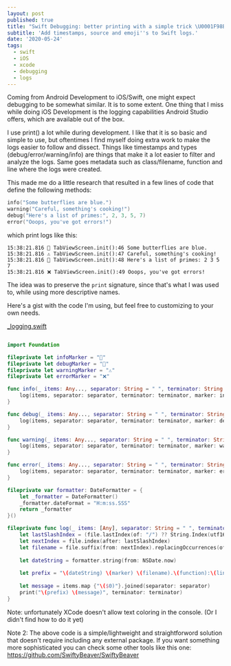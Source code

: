 ```yaml
---
layout: post
published: true
title: "Swift Debugging: better printing with a simple trick \U0001F98B\U0001F98E⚠️❌"
subtitle: 'Add timestamps, source and emoji''s to Swift logs.'
date: '2020-05-24'
tags:
  - swift
  - iOS
  - xcode
  - debugging
  - logs
---
```


Coming from Android Development to iOS/Swift, one might expect debugging to be somewhat similar. It is to some extent. One thing that I miss while doing iOS Development is the logging capabilities Android Studio offers, which are available out of the box.

I use print() a lot while during development. I like that it is so basic and simple to use, but oftentimes I find myself doing extra work to make the logs easier to follow and dissect. Things like timestamps and types (debug/error/warning/info) are things that make it a lot easier to filter and analyze the logs. Same goes metadata such as class/filename, function and line where the logs were created. 

This made me do a little research that resulted in a few lines of code that define the following methods:


```swift
info("Some butterflies are blue.")
warning("Careful, something's cooking!")
debug("Here's a list of primes:", 2, 3, 5, 7)
error("Ooops, you've got errors!")
```

which print logs like this:


```
15:38:21.816 🦋 TabViewScreen.init():46 Some butterflies are blue.
15:38:21.816 ⚠️ TabViewScreen.init():47 Careful, something's cooking!
15:38:21.816 🦎 TabViewScreen.init():48 Here's a list of primes: 2 3 5 7
15:38:21.816 ❌ TabViewScreen.init():49 Ooops, you've got errors!
```

The idea was to preserve the `print` signature, since that's what I was used to, while using more descriptive names.

Here's a gist with the code I'm using, but feel free to customizing to your own needs.

[_logging.swift](https://gist.github.com/ccheptea/324e40dc905c961d87a62f65f7ba0462)

```swift

import Foundation

fileprivate let infoMarker = "🦋"
fileprivate let debugMarker = "🦎"
fileprivate let warningMarker = "⚠️"
fileprivate let errorMarker = "❌"

func info(_ items: Any..., separator: String = " ", terminator: String = "\n", file: String = #file, line: Int = #line, function: String = #function) {
    log(items, separator: separator, terminator: terminator, marker: infoMarker, file: file, function: function, line: line)
}

func debug(_ items: Any..., separator: String = " ", terminator: String = "\n", file: String = #file, line: Int = #line, function: String = #function) {
    log(items, separator: separator, terminator: terminator, marker: debugMarker, file: file, function: function, line: line)
}

func warning(_ items: Any..., separator: String = " ", terminator: String = "\n", file: String = #file, line: Int = #line, function: String = #function) {
    log(items, separator: separator, terminator: terminator, marker: warningMarker, file: file, function: function, line: line)
}

func error(_ items: Any..., separator: String = " ", terminator: String = "\n", file: String = #file, line: Int = #line, function: String = #function) {
    log(items, separator: separator, terminator: terminator, marker: errorMarker, file: file, function: function, line: line)
}

fileprivate var formatter: DateFormatter = {
    let _formatter = DateFormatter()
    _formatter.dateFormat = "H:m:ss.SSS"
    return _formatter
}()

fileprivate func log(_ items: [Any], separator: String = " ", terminator: String = "\n", marker: String, file: String, function: String, line: Int) {
    let lastSlashIndex = (file.lastIndex(of: "/") ?? String.Index(utf16Offset: 0, in: file))
    let nextIndex = file.index(after: lastSlashIndex)
    let filename = file.suffix(from: nextIndex).replacingOccurrences(of: ".swift", with: "")
    
    let dateString = formatter.string(from: NSDate.now)
    
    let prefix = "\(dateString) \(marker) \(filename).\(function):\(line)"
    
    let message = items.map {"\($0)"}.joined(separator: separator)
    print("\(prefix) \(message)", terminator: terminator)
}


```

Note: unfortunately XCode doesn't allow text coloring in the console. (Or I didn't find how to do it yet)

Note 2: The above code is a simple/lightweight and straightforword solution that doesn't require including any external package. If you want something more sophisticated you can check some other tools like this one: https://github.com/SwiftyBeaver/SwiftyBeaver
